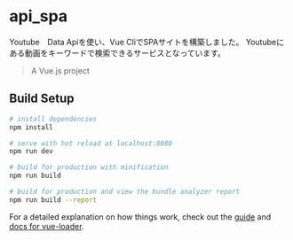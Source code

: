 # api_spa
Youtube　Data Apiを使い、Vue CliでSPAサイトを構築しました。
Youtubeにある動画をキーワードで検索できるサービスとなっています。
> A Vue.js project

## Build Setup

``` bash
# install dependencies
npm install

# serve with hot reload at localhost:8080
npm run dev

# build for production with minification
npm run build

# build for production and view the bundle analyzer report
npm run build --report
```

For a detailed explanation on how things work, check out the [guide](http://vuejs-templates.github.io/webpack/) and [docs for vue-loader](http://vuejs.github.io/vue-loader).
